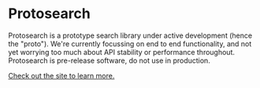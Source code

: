 Protosearch
===========

Protosearch is a prototype search library under active development (hence the "proto").
We're currently focussing on end to end functionality, and not yet worrying too much about API stability or performance throughout.
Protosearch is pre-release software, do not use in production.

[Check out the site to learn more.][site]



[site]: https://cozydev-pink.github.io/protosearch/
